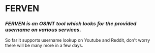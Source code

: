 # FERVEN

### <i>FERVEN is an OSINT tool which looks for the provided username on various services.</i>

So far it supports username lookup on Youtube and Reddit, don't worry there will be many more in a few days.